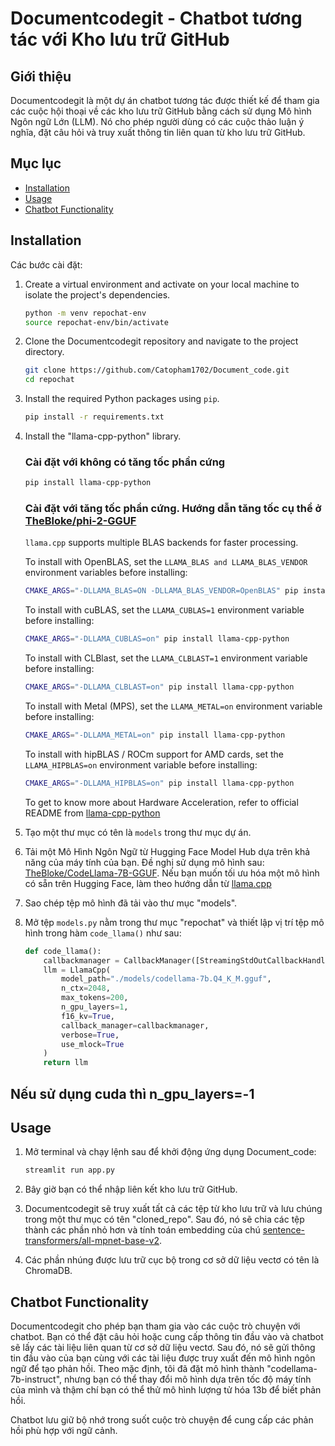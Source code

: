 # Documentcodegit - Chatbot tương tác với Kho lưu trữ GitHub

## Giới thiệu

Documentcodegit là một dự án chatbot tương tác được thiết kế để tham gia các cuộc hội thoại về các kho lưu trữ GitHub bằng cách sử dụng Mô hình Ngôn ngữ Lớn (LLM). Nó cho phép người dùng có các cuộc thảo luận ý nghĩa, đặt câu hỏi và truy xuất thông tin liên quan từ kho lưu trữ GitHub.

 
## Mục lục  

- [Installation](#installation)
- [Usage](#usage)
- [Chatbot Functionality](#chatbot-functionality)



## Installation

Các bước cài đặt:

1. Create a virtual environment and activate on your local machine to isolate the project's dependencies.
   ```bash
   python -m venv repochat-env
   source repochat-env/bin/activate
   ```

2. Clone the Documentcodegit repository and navigate to the project directory.
   ```bash
   git clone https://github.com/Catopham1702/Document_code.git
   cd repochat
   ```

3. Install the required Python packages using `pip`.
   ```bash
   pip install -r requirements.txt
   ```

4. Install the "llama-cpp-python" library.
    ### Cài đặt với không có tăng tốc phần cứng
   ```bash
   pip install llama-cpp-python
   ```

   ### Cài đặt với tăng tốc phần cứng. Hướng dẫn tăng tốc cụ thể ở [TheBloke/phi-2-GGUF](https://huggingface.co/TheBloke/phi-2-GGUF)

    `llama.cpp` supports multiple BLAS backends for faster processing.

    To install with OpenBLAS, set the `LLAMA_BLAS and LLAMA_BLAS_VENDOR` environment variables before installing:

    ```bash
    CMAKE_ARGS="-DLLAMA_BLAS=ON -DLLAMA_BLAS_VENDOR=OpenBLAS" pip install llama-cpp-python
    ```

    To install with cuBLAS, set the `LLAMA_CUBLAS=1` environment variable before installing:

    ```bash
    CMAKE_ARGS="-DLLAMA_CUBLAS=on" pip install llama-cpp-python
    ```

    To install with CLBlast, set the `LLAMA_CLBLAST=1` environment variable before installing:

    ```bash
    CMAKE_ARGS="-DLLAMA_CLBLAST=on" pip install llama-cpp-python
    ```

    To install with Metal (MPS), set the `LLAMA_METAL=on` environment variable before installing:

    ```bash
    CMAKE_ARGS="-DLLAMA_METAL=on" pip install llama-cpp-python
    ```

    To install with hipBLAS / ROCm support for AMD cards, set the `LLAMA_HIPBLAS=on` environment variable before installing:

    ```bash
    CMAKE_ARGS="-DLLAMA_HIPBLAS=on" pip install llama-cpp-python
    ```

    To get to know more about Hardware Acceleration, refer to official README from [llama-cpp-python](https://github.com/abetlen/llama-cpp-python)

5. Tạo một thư mục có tên là `models` trong thư mục dự án.

6. Tải một Mô Hình Ngôn Ngữ từ Hugging Face Model Hub dựa trên khả năng của máy tính của bạn. Đề nghị sử dụng mô hình sau: [TheBloke/CodeLlama-7B-GGUF](https://huggingface.co/TheBloke/CodeLlama-7B-GGUF/blob/main/codellama-7b.Q4_K_M.gguf). Nếu bạn muốn tối ưu hóa một mô hình có sẵn trên Hugging Face, làm theo hướng dẫn từ [llama.cpp](https://github.com/ggerganov/llama.cpp)

7. Sao chép tệp mô hình đã tải vào thư mục "models".

8. Mở tệp `models.py` nằm trong thư mục "repochat" và thiết lập vị trí tệp mô hình trong hàm `code_llama()` như sau:
   ```python
   def code_llama():
       callbackmanager = CallbackManager([StreamingStdOutCallbackHandler()])
       llm = LlamaCpp(
           model_path="./models/codellama-7b.Q4_K_M.gguf",
           n_ctx=2048,
           max_tokens=200,
           n_gpu_layers=1,
           f16_kv=True,
           callback_manager=callbackmanager,
           verbose=True,
           use_mlock=True
       )
       return llm
   ```
## Nếu sử dụng cuda thì n_gpu_layers=-1 
## Usage

1. Mở terminal và chạy lệnh sau để khởi động ứng dụng Document_code:
   ```bash
   streamlit run app.py
   ```

2. Bây giờ bạn có thể nhập liên kết kho lưu trữ GitHub.

3. Documentcodegit sẽ truy xuất tất cả các tệp từ kho lưu trữ và lưu chúng trong một thư mục có tên "cloned_repo". Sau đó, nó sẽ chia các tệp thành các phần nhỏ hơn và tính toán embedding của chú [sentence-transformers/all-mpnet-base-v2](https://huggingface.co/sentence-transformers/all-mpnet-base-v2).

4. Các phần nhúng được lưu trữ cục bộ trong cơ sở dữ liệu vectơ có tên là ChromaDB.

## Chatbot Functionality

Documentcodegit cho phép bạn tham gia vào các cuộc trò chuyện với chatbot. Bạn có thể đặt câu hỏi hoặc cung cấp thông tin đầu vào và chatbot sẽ lấy các tài liệu liên quan từ cơ sở dữ liệu vectơ. Sau đó, nó sẽ gửi thông tin đầu vào của bạn cùng với các tài liệu được truy xuất đến mô hình ngôn ngữ để tạo phản hồi. Theo mặc định, tôi đã đặt mô hình thành "codellama-7b-instruct", nhưng bạn có thể thay đổi mô hình dựa trên tốc độ máy tính của mình và thậm chí bạn có thể thử mô hình lượng tử hóa 13b để biết phản hồi.

Chatbot lưu giữ bộ nhớ trong suốt cuộc trò chuyện để cung cấp các phản hồi phù hợp với ngữ cảnh.


